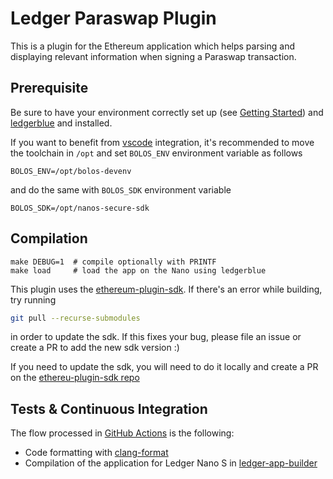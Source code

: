 # Ledger Paraswap Plugin

This is a plugin for the Ethereum application which helps parsing and displaying relevant information when signing a Paraswap transaction.

## Prerequisite

Be sure to have your environment correctly set up (see [Getting Started](https://ledger.readthedocs.io/en/latest/userspace/getting_started.html)) and [ledgerblue](https://pypi.org/project/ledgerblue/) and installed.

If you want to benefit from [vscode](https://code.visualstudio.com/) integration, it's recommended to move the toolchain in `/opt` and set `BOLOS_ENV` environment variable as follows

```
BOLOS_ENV=/opt/bolos-devenv
```

and do the same with `BOLOS_SDK` environment variable

```
BOLOS_SDK=/opt/nanos-secure-sdk
```

## Compilation

```
make DEBUG=1  # compile optionally with PRINTF
make load     # load the app on the Nano using ledgerblue
```

This plugin uses the [ethereum-plugin-sdk](https://github.com/LedgerHQ/ethereum-plugin-sdk/). If there's an error while building, try running
```sh
git pull --recurse-submodules
```
in order to update the sdk. If this fixes your bug, please file an issue or create a PR to add the new sdk version :)

If you need to update the sdk, you will need to do it locally and create a PR on the [ethereu-plugin-sdk repo](https://github.com/LedgerHQ/ethereum-plugin-sdk/)

## Tests & Continuous Integration

The flow processed in [GitHub Actions](https://github.com/features/actions) is the following:

- Code formatting with [clang-format](http://clang.llvm.org/docs/ClangFormat.html)
- Compilation of the application for Ledger Nano S in [ledger-app-builder](https://github.com/LedgerHQ/ledger-app-builder)
